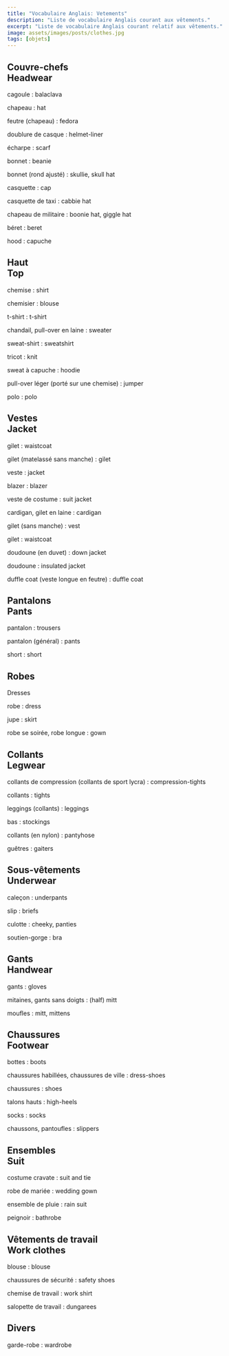 ```yaml
---
title: "Vocabulaire Anglais: Vetements"
description: "Liste de vocabulaire Anglais courant aux vêtements."
excerpt: "Liste de vocabulaire Anglais courant relatif aux vêtements."
image: assets/images/posts/clothes.jpg
tags: [objets]
---
```


## Couvre-chefs<br>Headwear

cagoule
: balaclava

chapeau
: hat

feutre (chapeau)
: fedora

doublure de casque
: helmet-liner

écharpe
: scarf

bonnet
: beanie

bonnet (rond ajusté)
: skullie, skull hat

casquette
: cap

casquette de taxi
: cabbie hat

chapeau de militaire
: boonie hat, giggle hat

béret
: beret

hood
: capuche


## Haut<br>Top

chemise
: shirt

chemisier
: blouse

t-shirt
: t-shirt

chandail, pull-over en laine
: sweater

sweat-shirt
: sweatshirt

tricot
: knit

sweat à capuche
: hoodie

pull-over léger (porté sur une chemise)
: jumper

polo
: polo


## Vestes<br>Jacket

gilet
: waistcoat

gilet (matelassé sans manche)
: gilet

veste
: jacket

blazer
: blazer

veste de costume
: suit jacket

cardigan, gilet en laine
: cardigan

gilet (sans manche)
: vest

gilet
: waistcoat

doudoune (en duvet)
: down jacket

doudoune
: insulated jacket

duffle coat (veste longue en feutre)
: duffle coat


## Pantalons<br>Pants

pantalon
: trousers

pantalon (général)
: pants

short
: short


## Robes
Dresses

robe
: dress

jupe
: skirt

robe se soirée, robe longue
: gown


## Collants<br>Legwear

collants de compression (collants de sport lycra)
: compression-tights

collants
: tights

leggings (collants)
: leggings

bas
: stockings

collants (en nylon)
: pantyhose

guêtres
: gaiters


## Sous-vêtements<br>Underwear

caleçon
: underpants

slip
: briefs

culotte
: cheeky, panties

soutien-gorge
: bra


## Gants<br>Handwear

gants
: gloves

mitaines, gants sans doigts
: (half) mitt

moufles
: mitt, mittens


## Chaussures<br>Footwear

bottes
: boots

chaussures habillées, chaussures de ville
: dress-shoes

chaussures
: shoes

talons hauts
: high-heels

socks
: socks

chaussons, pantoufles
: slippers


## Ensembles<br>Suit

costume cravate
: suit and tie

robe de mariée
: wedding gown

ensemble de pluie
: rain suit

peignoir
: bathrobe


## Vêtements de travail<br>Work clothes

blouse
: blouse

chaussures de sécurité
: safety shoes

chemise de travail
: work shirt

salopette de travail
: dungarees


## Divers

garde-robe
: wardrobe
